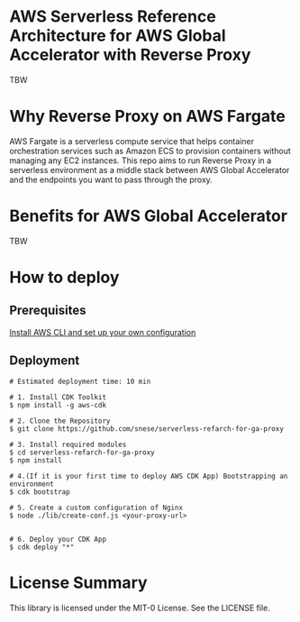# AWS Serverless Reference Architecture for AWS Global Accelerator with Reverse Proxy
TBW

# Why Reverse Proxy on AWS Fargate
AWS Fargate is a serverless compute service that helps container orchestration services such as Amazon ECS to provision containers without managing any EC2 instances. This repo aims to run Reverse Proxy in a serverless environment as a middle stack between AWS Global Accelerator and the endpoints you want to pass through the proxy.

# Benefits for AWS Global Accelerator
TBW

# How to deploy
## Prerequisites
[Install AWS CLI and set up your own configuration](https://docs.aws.amazon.com/cli/latest/userguide/cli-chap-install.html)
## Deployment 
```
# Estimated deployment time: 10 min

# 1. Install CDK Toolkit
$ npm install -g aws-cdk

# 2. Clone the Repository
$ git clone https://github.com/snese/serverless-refarch-for-ga-proxy

# 3. Install required modules
$ cd serverless-refarch-for-ga-proxy
$ npm install

# 4.(If it is your first time to deploy AWS CDK App) Bootstrapping an environment
$ cdk bootstrap

# 5. Create a custom configuration of Nginx 
$ node ./lib/create-conf.js <your-proxy-url>


# 6. Deploy your CDK App
$ cdk deploy "*"

```

# License Summary
This library is licensed under the MIT-0 License. See the LICENSE file.
